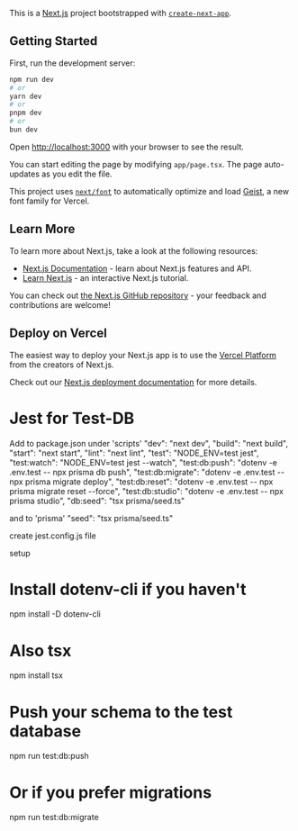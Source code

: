 This is a [Next.js](https://nextjs.org) project bootstrapped with [`create-next-app`](https://nextjs.org/docs/app/api-reference/cli/create-next-app).

## Getting Started

First, run the development server:

```bash
npm run dev
# or
yarn dev
# or
pnpm dev
# or
bun dev
```

Open [http://localhost:3000](http://localhost:3000) with your browser to see the result.

You can start editing the page by modifying `app/page.tsx`. The page auto-updates as you edit the file.

This project uses [`next/font`](https://nextjs.org/docs/app/building-your-application/optimizing/fonts) to automatically optimize and load [Geist](https://vercel.com/font), a new font family for Vercel.

## Learn More

To learn more about Next.js, take a look at the following resources:

- [Next.js Documentation](https://nextjs.org/docs) - learn about Next.js features and API.
- [Learn Next.js](https://nextjs.org/learn) - an interactive Next.js tutorial.

You can check out [the Next.js GitHub repository](https://github.com/vercel/next.js) - your feedback and contributions are welcome!

## Deploy on Vercel

The easiest way to deploy your Next.js app is to use the [Vercel Platform](https://vercel.com/new?utm_medium=default-template&filter=next.js&utm_source=create-next-app&utm_campaign=create-next-app-readme) from the creators of Next.js.

Check out our [Next.js deployment documentation](https://nextjs.org/docs/app/building-your-application/deploying) for more details.

# Jest for Test-DB

Add to package.json under 'scripts'
"dev": "next dev",
"build": "next build",
"start": "next start",
"lint": "next lint",
"test": "NODE_ENV=test jest",
"test:watch": "NODE_ENV=test jest --watch",
"test:db:push": "dotenv -e .env.test -- npx prisma db push",
"test:db:migrate": "dotenv -e .env.test -- npx prisma migrate deploy",
"test:db:reset": "dotenv -e .env.test -- npx prisma migrate reset --force",
"test:db:studio": "dotenv -e .env.test -- npx prisma studio",
"db:seed": "tsx prisma/seed.ts"

and to 'prisma'
"seed": "tsx prisma/seed.ts"

create jest.config.js file

setup

# Install dotenv-cli if you haven't

npm install -D dotenv-cli

# Also tsx

npm install tsx

# Push your schema to the test database

npm run test:db:push

# Or if you prefer migrations

npm run test:db:migrate
